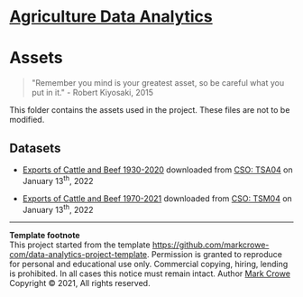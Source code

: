 # [Agriculture Data Analytics](./../../../)

# Assets

> "Remember you mind is your greatest asset, so be careful what you put in it." - Robert Kiyosaki, 2015  

This folder contains the assets used in the project. These files are not to be modified.

## Datasets

- [Exports of Cattle and Beef 1930-2020](cso-tsa04-exports-of-cattle-and-beef-1930-2020-2022-01Jan-13.csv) downloaded from [CSO: TSA04](https://data.cso.ie/table/TSA04) on January 13<sup>th</sup>, 2022

- [Exports of Cattle and Beef 1970-2021](cso-tsm04-exports-of-cattle-and-beef-1970-2021-2022-01Jan-13.csv) downloaded from [CSO: TSM04](https://data.cso.ie/table/TSM04) on January 13<sup>th</sup>, 2022

---
**Template footnote**  
This project started from the template <https://github.com/markcrowe-com/data-analytics-project-template>. Permission is granted to reproduce for personal and educational use only. Commercial copying, hiring, lending is prohibited. In all cases this notice must remain intact. Author [Mark Crowe](https://github.com/markcrowe-com/) Copyright &copy; 2021, All rights reserved.